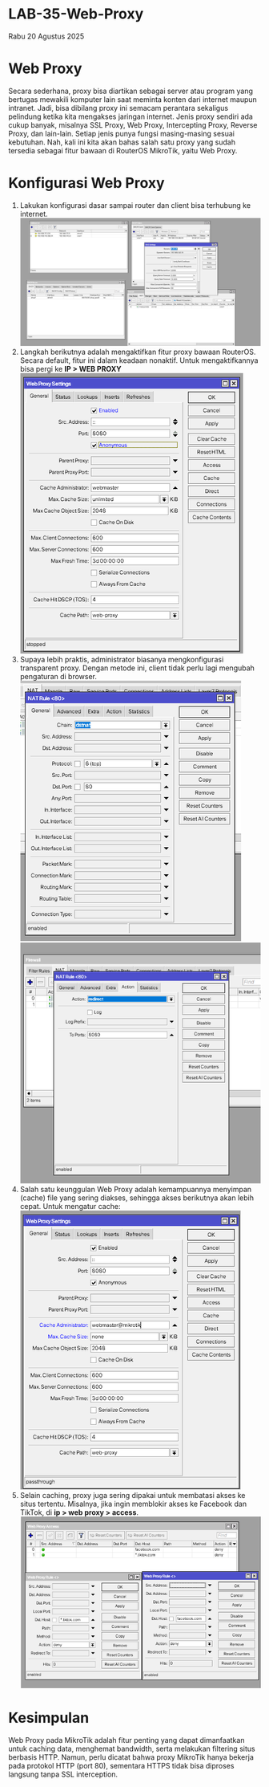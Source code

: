 # LAB-35-Web-Proxy
Rabu 20 Agustus 2025
  
# Web Proxy  
  Secara sederhana, proxy bisa diartikan sebagai server atau program yang bertugas mewakili komputer lain saat meminta konten dari internet maupun intranet. Jadi, bisa dibilang proxy ini semacam perantara sekaligus pelindung ketika kita mengakses jaringan internet. Jenis proxy sendiri ada cukup banyak, misalnya SSL Proxy, Web Proxy, Intercepting Proxy, Reverse Proxy, dan lain-lain. Setiap jenis punya fungsi masing-masing sesuai kebutuhan. Nah, kali ini kita akan bahas salah satu proxy yang sudah tersedia sebagai fitur bawaan di RouterOS MikroTik, yaitu Web Proxy.  

# Konfigurasi Web Proxy
  1. Lakukan konfigurasi dasar sampai router dan client bisa terhubung ke internet.  
  ![](IMAGES/webproxy.png)  
  2. Langkah berikutnya adalah mengaktifkan fitur proxy bawaan RouterOS. Secara default, fitur ini dalam keadaan nonaktif. Untuk mengaktifkannya bisa pergi ke **IP > WEB PROXY**  
  ![](IMAGES/anonim.png)  
  3. Supaya lebih praktis, administrator biasanya mengkonfigurasi transparent proxy. Dengan metode ini, client tidak perlu lagi mengubah pengaturan di browser.  
  ![](IMAGES/firenat.png)
  ![](IMAGES/firewallnat.png)  
  5. Salah satu keunggulan Web Proxy adalah kemampuannya menyimpan (cache) file yang sering diakses, sehingga akses berikutnya akan lebih cepat. Untuk mengatur cache:  
  ![](IMAGES/webb.png)  
  6. Selain caching, proxy juga sering dipakai untuk membatasi akses ke situs tertentu. Misalnya, jika ingin memblokir akses ke Facebook dan TikTok, di **ip > web proxy > access**.
  ![](IMAGES/access.png)

# Kesimpulan
  Web Proxy pada MikroTik adalah fitur penting yang dapat dimanfaatkan untuk caching data, menghemat bandwidth, serta melakukan filtering situs berbasis HTTP. Namun, perlu dicatat bahwa proxy MikroTik hanya bekerja pada protokol HTTP (port 80), sementara HTTPS tidak bisa diproses langsung tanpa SSL interception.  

